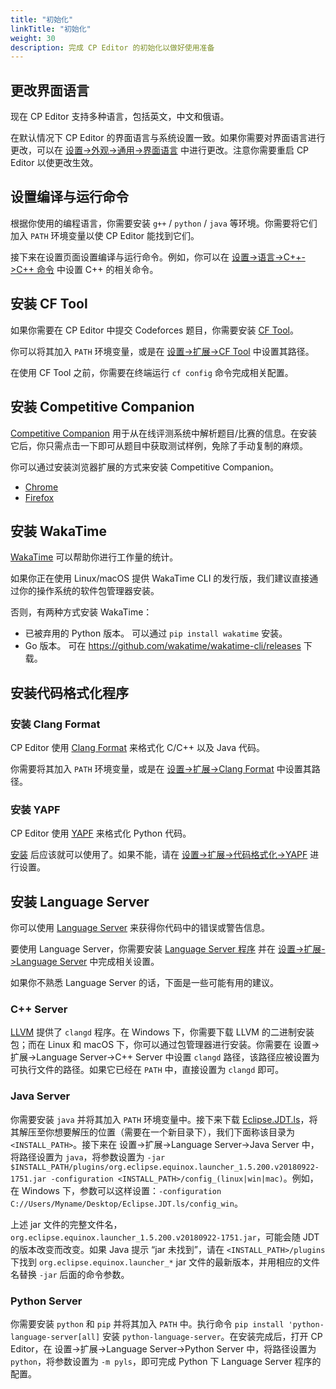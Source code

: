 ```yaml
---
title: "初始化"
linkTitle: "初始化"
weight: 30
description: 完成 CP Editor 的初始化以做好使用准备
---
```


## 更改界面语言

现在 CP Editor 支持多种语言，包括英文，中文和俄语。

在默认情况下 CP Editor 的界面语言与系统设置一致。如果你需要对界面语言进行更改，可以在 [设置->外观->通用->界面语言](../preferences/appearance/\_index.zh.md#界面语言-ui-language) 中进行更改。注意你需要重启 CP Editor 以使更改生效。

## 设置编译与运行命令

根据你使用的编程语言，你需要安装 `g++` / `python` / `java` 等环境。你需要将它们加入 `PATH` 环境变量以使 CP Editor 能找到它们。

接下来在设置页面设置编译与运行命令。例如，你可以在 [设置->语言->C++->C++ 命令](../preferences/language/\_index.zh.md#c-命令) 中设置 C++ 的相关命令。

## 安装 CF Tool

如果你需要在 CP Editor 中提交 Codeforces 题目，你需要安装 [CF Tool](https://github.com/xalanq/cf-tool)。

你可以将其加入 `PATH` 环境变量，或是在 [设置->扩展->CF Tool](../preferences/extensions/\_index.zh.md#cf-tool) 中设置其路径。

在使用 CF Tool 之前，你需要在终端运行 `cf config` 命令完成相关配置。

## 安装 Competitive Companion

[Competitive Companion](https://github.com/jmerle/competitive-companion) 用于从在线评测系统中解析题目/比赛的信息。在安装它后，你只需点击一下即可从题目中获取测试样例，免除了手动复制的麻烦。

你可以通过安装浏览器扩展的方式来安装 Competitive Companion。

-   [Chrome](https://chrome.google.com/webstore/detail/competitive-companion/cjnmckjndlpiamhfimnnjmnckgghkjbl)
-   [Firefox](https://addons.mozilla.org/zh-CN/firefox/addon/competitive-companion/)

## 安装 WakaTime

[WakaTime](https://wakatime.com/) 可以帮助你进行工作量的统计。

如果你正在使用 Linux/macOS 提供 WakaTime CLI 的发行版，我们建议直接通过你的操作系统的软件包管理器安装。

否则，有两种方式安装 WakaTime：

-   已被弃用的 Python 版本。 可以通过 `pip install wakatime` 安装。
-   Go 版本。 可在 <https://github.com/wakatime/wakatime-cli/releases> 下载。

## 安装代码格式化程序

### 安装 Clang Format

CP Editor 使用 [Clang Format](http://releases.llvm.org/download.html) 来格式化 C/C++ 以及 Java 代码。

你需要将其加入 `PATH` 环境变量，或是在 [设置->扩展->Clang Format](../preferences/extensions/\_index.zh.md#clang-format) 中设置其路径。

### 安装 YAPF

CP Editor 使用 [YAPF](https://github.com/google/yapf) 来格式化 Python 代码。

[安装](https://github.com/google/yapf#installation) 后应该就可以使用了。如果不能，请在 [设置->扩展->代码格式化->YAPF](../preferences/extensions/\_index.zh.md#yapf) 进行设置。

## 安装 Language Server

你可以使用 [Language Server](https://microsoft.github.io/language-server-protocol/) 来获得你代码中的错误或警告信息。

要使用 Language Server，你需要安装 [Language Server 程序](https://microsoft.github.io/language-server-protocol/implementors/servers/) 并在 [设置->扩展->Language Server](../preferences/extensions/\_index.zh.md#language-server) 中完成相关设置。

如果你不熟悉 Language Server 的话，下面是一些可能有用的建议。

### C++ Server

[LLVM](https://releases.llvm.org/download.html) 提供了 `clangd` 程序。在 Windows 下，你需要下载 LLVM 的二进制安装包；而在 Linux 和 macOS 下，你可以通过包管理器进行安装。你需要在 设置->扩展->Language Server->C++ Server 中设置 `clangd` 路径，该路径应被设置为可执行文件的路径。如果它已经在 `PATH` 中，直接设置为 `clangd` 即可。

### Java Server

你需要安装 `java` 并将其加入 `PATH` 环境变量中。接下来下载 [Eclipse.JDT.ls](http://download.eclipse.org/jdtls/snapshots/jdt-language-server-latest.tar.gz)，将其解压至你想要解压的位置（需要在一个新目录下），我们下面称该目录为 `<INSTALL_PATH>`。接下来在 设置->扩展->Language Server->Java Server 中，将路径设置为 `java`，将参数设置为 `-jar $INSTALL_PATH/plugins/org.eclipse.equinox.launcher_1.5.200.v20180922-1751.jar -configuration <INSTALL_PATH>/config_(linux|win|mac)`。例如，在 Windows 下，参数可以这样设置：`-configuration C://Users/Myname/Desktop/Eclipse.JDT.ls/config_win`。

上述 jar 文件的完整文件名，`org.eclipse.equinox.launcher_1.5.200.v20180922-1751.jar`，可能会随 JDT 的版本改变而改变。如果 Java 提示 “jar 未找到”，请在 `<INSTALL_PATH>/plugins` 下找到 `org.eclipse.equinox.launcher_*` jar 文件的最新版本，并用相应的文件名替换 `-jar` 后面的命令参数。

### Python Server

你需要安装 `python` 和 `pip` 并将其加入 `PATH` 中。执行命令 `pip install 'python-language-server[all]` 安装 `python-language-server`。在安装完成后，打开 CP Editor，在 设置->扩展->Language Server->Python Server 中，将路径设置为 `python`，将参数设置为 `-m pyls`，即可完成 Python 下 Language Server 程序的配置。
